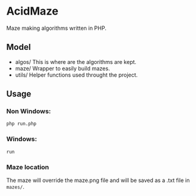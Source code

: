 # AcidMaze
Maze making algorithms written in PHP.

## Model

- algos/
This is where are the algorithms are kept.
- maze/
Wrapper to easily build mazes.
- utils/
Helper functions used throught the project.

## Usage
### Non Windows:
`php run.php`

### Windows:
`run`

### Maze location
The maze will override the maze.png file and will be saved as a .txt file in `mazes/`.
